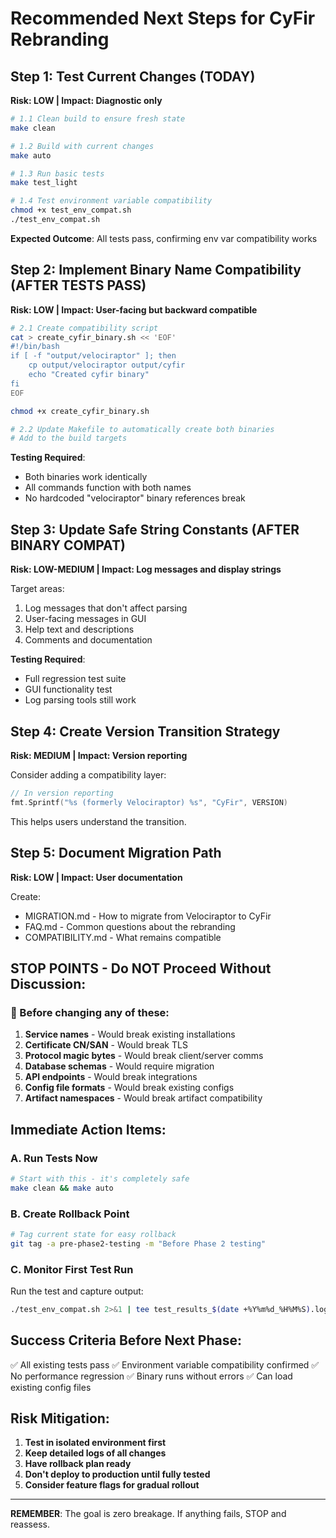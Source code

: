 # Recommended Next Steps for CyFir Rebranding

## Step 1: Test Current Changes (TODAY)
**Risk: LOW | Impact: Diagnostic only**

```bash
# 1.1 Clean build to ensure fresh state
make clean

# 1.2 Build with current changes
make auto

# 1.3 Run basic tests
make test_light

# 1.4 Test environment variable compatibility
chmod +x test_env_compat.sh
./test_env_compat.sh
```

**Expected Outcome**: All tests pass, confirming env var compatibility works

## Step 2: Implement Binary Name Compatibility (AFTER TESTS PASS)
**Risk: LOW | Impact: User-facing but backward compatible**

```bash
# 2.1 Create compatibility script
cat > create_cyfir_binary.sh << 'EOF'
#!/bin/bash
if [ -f "output/velociraptor" ]; then
    cp output/velociraptor output/cyfir
    echo "Created cyfir binary"
fi
EOF

chmod +x create_cyfir_binary.sh

# 2.2 Update Makefile to automatically create both binaries
# Add to the build targets
```

**Testing Required**:
- Both binaries work identically
- All commands function with both names
- No hardcoded "velociraptor" binary references break

## Step 3: Update Safe String Constants (AFTER BINARY COMPAT)
**Risk: LOW-MEDIUM | Impact: Log messages and display strings**

Target areas:
1. Log messages that don't affect parsing
2. User-facing messages in GUI
3. Help text and descriptions
4. Comments and documentation

**Testing Required**:
- Full regression test suite
- GUI functionality test
- Log parsing tools still work

## Step 4: Create Version Transition Strategy
**Risk: MEDIUM | Impact: Version reporting**

Consider adding a compatibility layer:
```go
// In version reporting
fmt.Sprintf("%s (formerly Velociraptor) %s", "CyFir", VERSION)
```

This helps users understand the transition.

## Step 5: Document Migration Path
**Risk: LOW | Impact: User documentation**

Create:
- MIGRATION.md - How to migrate from Velociraptor to CyFir
- FAQ.md - Common questions about the rebranding
- COMPATIBILITY.md - What remains compatible

## STOP POINTS - Do NOT Proceed Without Discussion:

### 🛑 Before changing any of these:
1. **Service names** - Would break existing installations
2. **Certificate CN/SAN** - Would break TLS
3. **Protocol magic bytes** - Would break client/server comms
4. **Database schemas** - Would require migration
5. **API endpoints** - Would break integrations
6. **Config file formats** - Would break existing configs
7. **Artifact namespaces** - Would break artifact compatibility

## Immediate Action Items:

### A. Run Tests Now
```bash
# Start with this - it's completely safe
make clean && make auto
```

### B. Create Rollback Point
```bash
# Tag current state for easy rollback
git tag -a pre-phase2-testing -m "Before Phase 2 testing"
```

### C. Monitor First Test Run
Run the test and capture output:
```bash
./test_env_compat.sh 2>&1 | tee test_results_$(date +%Y%m%d_%H%M%S).log
```

## Success Criteria Before Next Phase:

✅ All existing tests pass
✅ Environment variable compatibility confirmed
✅ No performance regression
✅ Binary runs without errors
✅ Can load existing config files

## Risk Mitigation:

1. **Test in isolated environment first**
2. **Keep detailed logs of all changes**
3. **Have rollback plan ready**
4. **Don't deploy to production until fully tested**
5. **Consider feature flags for gradual rollout**

---

**REMEMBER**: The goal is zero breakage. If anything fails, STOP and reassess.